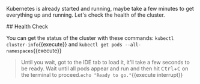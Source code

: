 Kubernetes is already started and running, maybe take a few minutes to get everything up and running. Let's check the health of the cluster.

## Health Check

You can get the status of the cluster with these commands: `kubectl cluster-info`{{execute}} and `kubectl get pods --all-namespaces`{{execute}}

> Until you wait, got to the IDE tab to load it, it'll take a few seconds to be ready.
> Wait until all pods appear and run and then hit <kbd>Ctrl</kbd>+<kbd>C</kbd> on the terminal to proceed.`echo "Ready to go."`{{execute interrupt}}
